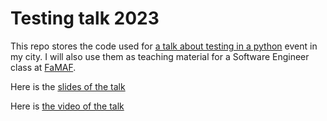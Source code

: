 # Testing talk 2023

This repo stores the code used for [a talk about testing in a python](https://www.meetup.com/es-ES/buenos-aires-python-meetup/events/293425518/) event in my city. I will also use them as teaching material for a Software Engineer class at [FaMAF](https://www.famaf.unc.edu.ar/).

Here is the [slides of the talk](https://docs.google.com/presentation/d/1DeXQj5orCryapAgO2kH1A8D6Dzx-KBmhQz648t6ww64/edit?usp=sharing)

Here is [the video of the talk](https://www.youtube.com/watch?v=AvObydZQ12k&ab_channel=PyAr-PythonArgentina)
